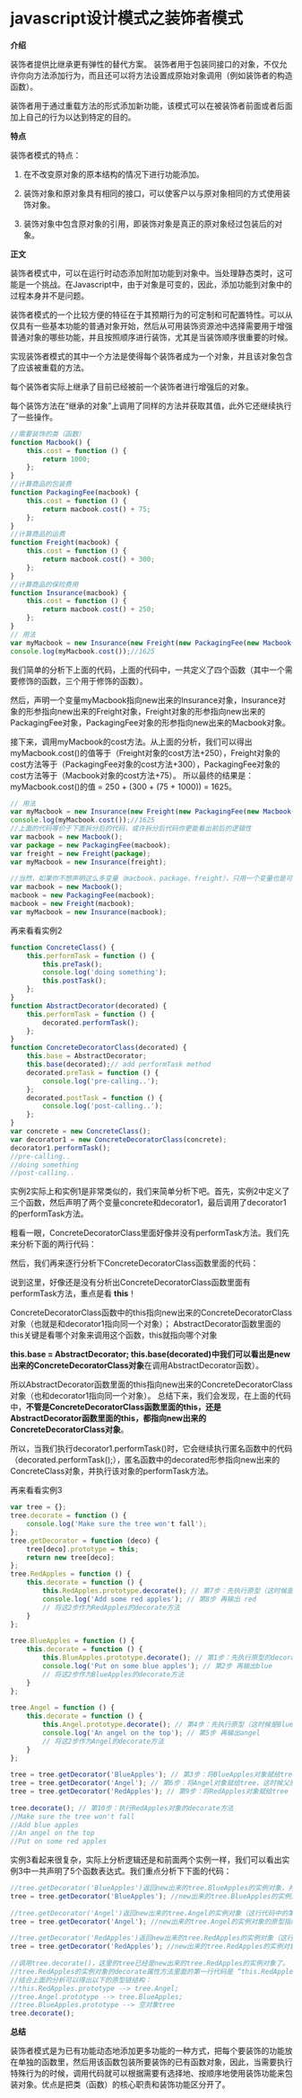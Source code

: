 # javascript设计模式之装饰者模式

**介绍**

装饰者提供比继承更有弹性的替代方案。 装饰者用于包装同接口的对象，不仅允许你向方法添加行为，而且还可以将方法设置成原始对象调用（例如装饰者的构造函数）。

装饰者用于通过重载方法的形式添加新功能，该模式可以在被装饰者前面或者后面加上自己的行为以达到特定的目的。

**特点**

装饰者模式的特点： 

1. 在不改变原对象的原本结构的情况下进行功能添加。

1. 装饰对象和原对象具有相同的接口，可以使客户以与原对象相同的方式使用装饰对象。
2. 装饰对象中包含原对象的引用，即装饰对象是真正的原对象经过包装后的对象。 

**正文**

装饰者模式中，可以在运行时动态添加附加功能到对象中。当处理静态类时，这可能是一个挑战。在Javascript中，由于对象是可变的，因此，添加功能到对象中的过程本身并不是问题。

装饰者模式的一个比较方便的特征在于其预期行为的可定制和可配置特性。可以从仅具有一些基本功能的普通对象开始，然后从可用装饰资源池中选择需要用于增强普通对象的哪些功能，并且按照顺序进行装饰，尤其是当装饰顺序很重要的时候。 

实现装饰者模式的其中一个方法是使得每个装饰者成为一个对象，并且该对象包含了应该被重载的方法。

每个装饰者实际上继承了目前已经被前一个装饰者进行增强后的对象。

每个装饰方法在“继承的对象”上调用了同样的方法并获取其值，此外它还继续执行了一些操作。 

```javascript
//需要装饰的类（函数）
function Macbook() {
    this.cost = function () {
        return 1000;
    };
}
//计算商品的包装费
function PackagingFee(macbook) {
    this.cost = function () {
        return macbook.cost() + 75;
    };
}
//计算商品的运费
function Freight(macbook) {
    this.cost = function () {
        return macbook.cost() + 300;
    };
}
//计算商品的保险费用
function Insurance(macbook) {
    this.cost = function () {
        return macbook.cost() + 250;
    };
}
// 用法
var myMacbook = new Insurance(new Freight(new PackagingFee(new Macbook())));
console.log(myMacbook.cost());//1625
```

我们简单的分析下上面的代码，上面的代码中，一共定义了四个函数（其中一个需要修饰的函数，三个用于修饰的函数）。

然后，声明一个变量myMacbook指向new出来的Insurance对象，Insurance对象的形参指向new出来的Freight对象，Freight对象的形参指向new出来的PackagingFee对象，PackagingFee对象的形参指向new出来的Macbook对象。 

接下来，调用myMacbook的cost方法。从上面的分析，我们可以得出 myMacbook.cost()的值等于（Freight对象的cost方法+250），Freight对象的cost方法等于（PackagingFee对象的cost方法+300），PackagingFee对象的cost方法等于（Macbook对象的cost方法+75）。 所以最终的结果是：myMacbook.cost()的值 = 250 + (300 + (75 + 1000)) = 1625。 

```javascript
// 用法
var myMacbook = new Insurance(new Freight(new PackagingFee(new Macbook())));
console.log(myMacbook.cost());//1625
//上面的代码等价于下面拆分后的代码，或许拆分后代码你更能看出前后的逻辑性
var macbook = new Macbook();
var package = new PackagingFee(macbook);
var freight = new Freight(package);
var myMacbook = new Insurance(freight);
 
//当然，如果你不想声明这么多变量（macbook、package、freight），只用一个变量也是可以的
var macbook = new Macbook();
macbook = new PackagingFee(macbook);
macbook = new Freight(macbook);
var myMacbook = new Insurance(macbook);
```

再来看看实例2

```javascript
function ConcreteClass() {
    this.performTask = function () {
        this.preTask();
        console.log('doing something');
        this.postTask();
    };
}
function AbstractDecorator(decorated) {
    this.performTask = function () {
        decorated.performTask();
    };
}
function ConcreteDecoratorClass(decorated) {
    this.base = AbstractDecorator;
    this.base(decorated);// add performTask method
    decorated.preTask = function () {
        console.log('pre-calling..');
    };
    decorated.postTask = function () {
        console.log('post-calling..');
    };
}
var concrete = new ConcreteClass();
var decorator1 = new ConcreteDecoratorClass(concrete);
decorator1.performTask();
//pre-calling..
//doing something
//post-calling..
```

实例2实际上和实例1是非常类似的，我们来简单分析下吧。首先，实例2中定义了三个函数，然后声明了两个变量concrete和decorator1，最后调用了decorator1的performTask方法。

粗看一眼，ConcreteDecoratorClass里面好像并没有performTask方法。我们先来分析下面的两行代码：

然后，我们再来逐行分析下ConcreteDecoratorClass函数里面的代码：

说到这里，好像还是没有分析出ConcreteDecoratorClass函数里面有performTask方法，重点是看 **this**！

ConcreteDecoratorClass函数中的this指向new出来的ConcreteDecoratorClass对象（也就是和decorator1指向同一个对象）；
AbstractDecorator函数里面的this关键是看哪个对象来调用这个函数，this就指向哪个对象

**this.base = AbstractDecorator; this.base(decorated)**中我们可以看出是**new出来的ConcreteDecoratorClass对象**在调用AbstractDecorator函数）。

所以AbstractDecorator函数里面的this指向new出来的ConcreteDecoratorClass对象（也和decorator1指向同一个对象）。
总结下来，我们会发现，在上面的代码中，**不管是ConcreteDecoratorClass函数里面的this，还是AbstractDecorator函数里面的this，都指向new出来的ConcreteDecoratorClass对象**。

所以，当我们执行decorator1.performTask()时，它会继续执行匿名函数中的代码（decorated.performTask();），匿名函数中的decorated形参指向new出来的ConcreteClass对象，并执行该对象的performTask方法。

再来看看实例3

```javascript
var tree = {};
tree.decorate = function () {
    console.log('Make sure the tree won't fall');
};
tree.getDecorator = function (deco) {
    tree[deco].prototype = this;
    return new tree[deco];
};
tree.RedApples = function () {
    this.decorate = function () {
        this.RedApples.prototype.decorate(); // 第7步：先执行原型（这时候是Angel了）的decorate方法
        console.log('Add some red apples'); // 第8步 再输出 red
        // 将这2步作为RedApples的decorate方法
    }
};
 
tree.BlueApples = function () {
    this.decorate = function () {
        this.BlueApples.prototype.decorate(); // 第1步：先执行原型的decorate方法，也就是tree.decorate()
        console.log('Put on some blue apples'); // 第2步 再输出blue
        // 将这2步作为BlueApples的decorate方法
    }
};
 
tree.Angel = function () {
    this.decorate = function () {
        this.Angel.prototype.decorate(); // 第4步：先执行原型（这时候是BlueApples了）的decorate方法
        console.log('An angel on the top'); // 第5步 再输出angel
        // 将这2步作为Angel的decorate方法
    }
};
 
tree = tree.getDecorator('BlueApples'); // 第3步：将BlueApples对象赋给tree，这时候父原型里的getDecorator依然可用
tree = tree.getDecorator('Angel'); // 第6步：将Angel对象赋给tree，这时候父原型的父原型里的getDecorator依然可用
tree = tree.getDecorator('RedApples'); // 第9步：将RedApples对象赋给tree
 
tree.decorate(); // 第10步：执行RedApples对象的decorate方法
//Make sure the tree won't fall
//Add blue apples
//An angel on the top
//Put on some red apples
```

实例3看起来很复杂，实际上分析逻辑还是和前面两个实例一样，我们可以看出实例3中一共声明了5个函数表达式。我们重点分析下下面的代码：

```javascript
//tree.getDecorator('BlueApples')返回new出来的tree.BlueApples的实例对象，并将该对象赋值给空的tree对象
tree = tree.getDecorator('BlueApples'); //new出来的tree.BlueApples的实例对象的原型指向 --> 空对象tree
 
//tree.getDecorator('Angel')返回new出来的tree.Angel的实例对象（这行代码中的第二个tree已经是上面一行代码运行结果后的tree.BlueApples的实例对象）
tree = tree.getDecorator('Angel'); //new出来的tree.Angel的实例对象的原型指向 --> tree.BlueApples的实例对象
 
//tree.getDecorator('RedApples')返回new出来的tree.RedApples的实例对象（这行代码中的第二个tree已经是上面一行代码运行结果后的tree.Angel的实例对象）
tree = tree.getDecorator('RedApples'); //new出来的tree.RedApples的实例对象的原型指向 --> tree.Angel的实例对象
 
//调用tree.decorate()，这里的tree已经是new出来的tree.RedApples的实例对象了。
//tree.RedApples的实例对象的decorate属性方法里面的第一行代码是 “this.RedApples.prototype.decorate()”
//结合上面的分析可以得出以下的原型链结构：
//this.RedApples.prototype --> tree.Angel;
//tree.Angel.prototype --> tree.BlueApples;
//tree.BlueApples.prototype --> 空对象tree
tree.decorate();
```

**总结**

装饰者模式是为已有功能动态地添加更多功能的一种方式，把每个要装饰的功能放在单独的函数里，然后用该函数包装所要装饰的已有函数对象，因此，当需要执行特殊行为的时候，调用代码就可以根据需要有选择地、按顺序地使用装饰功能来包装对象。优点是把类（函数）的核心职责和装饰功能区分开了。